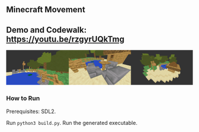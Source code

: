 ## Minecraft Movement

## Demo and Codewalk: https://youtu.be/rzgyrUQkTmg

<img src="./src/media/header.png">

### How to Run
Prerequisites: SDL2.  

Run `python3 build.py`.
Run the generated executable.